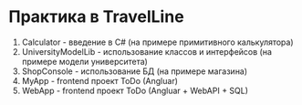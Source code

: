 # Практика в TravelLine
1. Calculator - введение в С# (на примере примитивного калькулятора)
2. UniversityModelLib - использование классов и интерфейсов (на примере модели университета)
3. ShopConsole - использование БД (на примере магазина) 
4. MyApp - frontend проект ToDo (Angluar)
5. WebApp - frontend проект ToDo (Angluar + WebAPI + SQL)  
